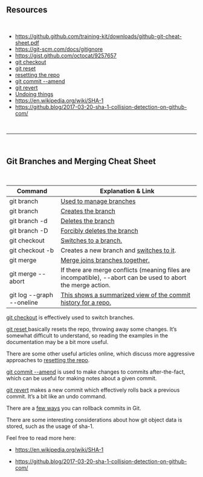 ## Resources

<br>

- https://github.github.com/training-kit/downloads/github-git-cheat-sheet.pdf
- https://git-scm.com/docs/gitignore
- https://gist.github.com/octocat/9257657
- [git checkout](https://git-scm.com/docs/git-checkout)
- [git reset](https://git-scm.com/docs/git-reset#_examples)
- [resetting the repo](https://jwiegley.github.io/git-from-the-bottom-up/3-Reset/4-doing-a-hard-reset.html)
- [git commit --amend](https://git-scm.com/docs/git-commit#Documentation/git-commit.txt---amend)
- [git revert](https://git-scm.com/docs/git-revert)
- [Undoing things](https://git-scm.com/book/en/v2/Git-Basics-Undoing-Things)
- https://en.wikipedia.org/wiki/SHA-1
- https://github.blog/2017-03-20-sha-1-collision-detection-on-github-com/

<br><hr><br>

## Git Branches and Merging Cheat Sheet

<br>

| Command                   | Explanation & Link                                                                                                                      |
| ------------------------- | --------------------------------------------------------------------------------------------------------------------------------------- |
| git branch                | [Used to manage branches](https://git-scm.com/docs/git-branch)                                                                          |
| git branch <name>         | [Creates the branch](https://git-scm.com/book/en/v2/Git-Branching-Basic-Branching-and-Merging)                                          |
| git branch -d <name>      | [Deletes the branch](https://git-scm.com/docs/git-branch#Documentation/git-branch.txt--D)                                               |
| git branch -D <name>      | [Forcibly deletes the branch ](https://git-scm.com/docs/git-branch#Documentation/git-branch.txt--D)                                     |
| git checkout <branch>     | [Switches to a branch.](https://git-scm.com/docs/git-checkout)                                                                          |
| git checkout -b <branch>  | Creates a new branch and [switches to it](https://git-scm.com/docs/git-checkout#Documentation/git-checkout.txt--bltnewbranchgt).        |
| git merge <branch>        | [Merge joins branches together.](https://git-scm.com/docs/git-merge)                                                                    |
| git merge --abort         | If there are merge conflicts (meaning files are incompatible), --abort can be used to abort the merge action.                           |
| git log --graph --oneline | [This shows a summarized view of the commit history for a repo. ](https://git-scm.com/book/en/v2/Git-Basics-Viewing-the-Commit-History) |

<p><span><span></span></span><span><a target="_blank" rel="noopener nofollow noreferrer" href="https://git-scm.com/docs/git-checkout"><span><u><span>git checkout</span></u></span></a></span><span><span> is effectively used to switch branches.</span></span></p><p><span><span></span></span><span><a target="_blank" rel="noopener nofollow noreferrer" href="https://git-scm.com/docs/git-reset#_examples"><span><u><span>git reset </span></u></span></a></span><span><span>basically resets the repo, throwing away some changes. It’s somewhat difficult to understand, so reading the examples in the documentation may be a bit more useful.</span></span></p><p><span><span>There are some other useful articles online, which discuss more aggressive approaches to </span></span><span><a target="_blank" rel="noopener nofollow noreferrer" href="https://jwiegley.github.io/git-from-the-bottom-up/3-Reset/4-doing-a-hard-reset.html"><span><u><span>resetting the repo</span></u></span></a></span><span><span>.</span></span></p><p><span><span></span></span><span><a target="_blank" rel="noopener nofollow noreferrer" href="https://git-scm.com/docs/git-commit#Documentation/git-commit.txt---amend"><span><u><span>git commit --amend</span></u></span></a></span><span><span> is used to make changes to commits after-the-fact, which can be useful for making notes about a given commit.</span></span></p><p><span><span></span></span><span><a target="_blank" rel="noopener nofollow noreferrer" href="https://git-scm.com/docs/git-revert"><span><u><span>git revert</span></u></span></a></span><span><span> makes a new commit which effectively rolls back a previous commit. It’s a bit like an undo command.</span></span></p><p><span><span>There are a </span></span><span><a target="_blank" rel="noopener nofollow noreferrer" href="https://git-scm.com/book/en/v2/Git-Basics-Undoing-Things"><span><u><span>few ways</span></u></span></a></span><span><span> you can rollback commits in Git.</span></span></p><p><span><span>There are some interesting considerations about how git object data is stored, such as the usage of sha-1. </span></span></p><p><span><span>Feel free to read more here:</span></span></p><ul><li><p><span><span></span></span><span><a target="_blank" rel="noopener nofollow noreferrer" href="https://en.wikipedia.org/wiki/SHA-1"><span><u><span>https://en.wikipedia.org/wiki/SHA-1</span></u></span></a></span><span><span></span></span></p></li><li><p><span><span></span></span><span><a target="_blank" rel="noopener nofollow noreferrer" href="https://github.blog/2017-03-20-sha-1-collision-detection-on-github-com/"><span><u><span>https://github.blog/2017-03-20-sha-1-collision-detection-on-github-com/</span></u></span></a></span><span><span></span></span></p>
